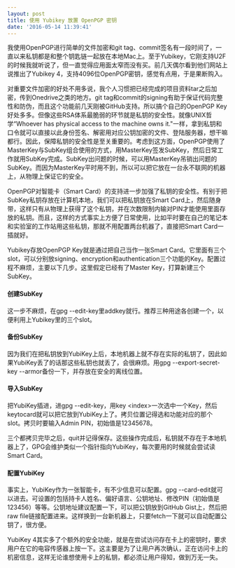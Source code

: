 ```yaml
---
layout: post
title: 使用 Yubikey 放置 OpenPGP 密钥
date: '2016-05-14 11:39:41'
---
```


我使用OpenPGP进行简单的文件加密和git tag、commit签名有一段时间了，一直以来私钥都是和整个钥匙链一起放在本地Mac上。至于Yubikey，它刚支持U2F的时候我就听说了，但一直觉得应用面太窄而没有买。前几天偶尔看到他们网站上说推出了Yubikey 4，支持4096位OpenPGP密钥，感觉有点用，于是果断购入。

对重要文件加密的好处不用多说，我个人习惯把已经完成的项目资料tar之后加密，传到Onedrive之类的地方。git tag和commit的signing有助于保证代码完整性和防伪，而且这个功能前几天刚被GitHub支持。所以搞个自己的OpenPGP Key好处多多。但像这些RSA体系最脆弱的环节就是私钥的安全性。就像UNIX哲学“Whoever has physical access to the machine owns it."一样，拿到私钥和口令就可以直接以此身份签名、解密用对应公钥加密的文件、登陆服务器，想干嘛都行。因此，保障私钥的安全性是至关重要的。考虑到这方面，OpenPGP使用了MasterKey与SubKey组合使用的方式，用MasterKey签发SubKey，然后日常工作就用SubKey完成。SubKey出问题的时候，可以用MasterKey吊销出问题的SubKey。而因为MasterKey平时用不到，所以可以把它放在一台永不联网的机器上，从物理上保证它的安全。

OpenPGP对智能卡（Smart Card）的支持进一步加强了私钥的安全性。有别于把SubKey私钥存放在计算机本地，我们可以把私钥放在Smart Card上，然后随身带，这样只有从物理上获得了这个私钥，并在次数限制内输对PIN才能使用里面存放的私钥。而且，这样的方式事实上方便了日常使用，比如平时要在自己的笔记本和实验室的工作站用这些私钥，那就不用配置两台机器了，直接把Smart Card一插就好。

Yubikey存放OpenPGP Key就是通过把自己当作一张Smart Card。它里面有三个slot，可以分别放signing、encryption和authentication三个功能的Key。配置过程不麻烦，主要以下几步。这里假定已经有了Master Key，打算新建三个SubKey。
<h4>创建SubKey</h4>
这一步不麻烦，在gpg --edit-key里addkey就行。推荐三种用途各创建一个，以便利用上Yubikey里的三个slot。
<h4>备份SubKey</h4>
因为我们在把私钥放到YubiKey上后，本地机器上就不存在实际的私钥了，因此如果YubiKey丢了的话那这些私钥也就丢了，会很麻烦。用gpg --export-secret-key --armor备份一下，并存放在安全的离线位置。
<h4>导入SubKey</h4>
把YubiKey插进，进gpg --edit-key，用key &lt;index&gt;一次选中一个Key，然后keytocard就可以把它放到YubiKey上了。拷贝位置记得选和功能对应的那个slot。拷贝时要输入Admin PIN，初始值是12345678。

三个都拷贝完毕之后，quit并记得保存。这些操作完成后，私钥就不存在于本地机器上了，GPG会维护类似一个指针指向YubiKey，每次要用的时候就会尝试读Smart Card。
<h4>配置YubiKey</h4>
事实上，YubiKey作为一张智能卡，有不少信息可以配置。gpg --card-edit就可以进去。可设置的包括持卡人姓名、偏好语言、公钥地址、修改PIN（初始值是123456）等等。公钥地址建议配置一下，可以把公钥放到GitHub Gist上，然后把raw file链接配置进来。这样换到一台新机器上，只要fetch一下就可以自动配置公钥了，很方便。

YubiKey 4其实多了个额外的安全功能，就是在尝试访问存在卡上的密钥时，要求用户在它的电容传感器上按一下。这主要是为了让用户再次确认，正在访问卡上的机密信息，这样无论谁想使用卡上的私钥，都必须让用户得知，做到万无一失。